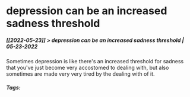 # depression can be an increased sadness threshold
##### [[2022-05-23]] > depression can be an increased sadness threshold | 05-23-2022

Sometimes depression is like there's an increased threshold for sadness that you've just become very accostomed to dealing with, but also sometimes are made very very tired by the dealing with of it.

##### Tags: 